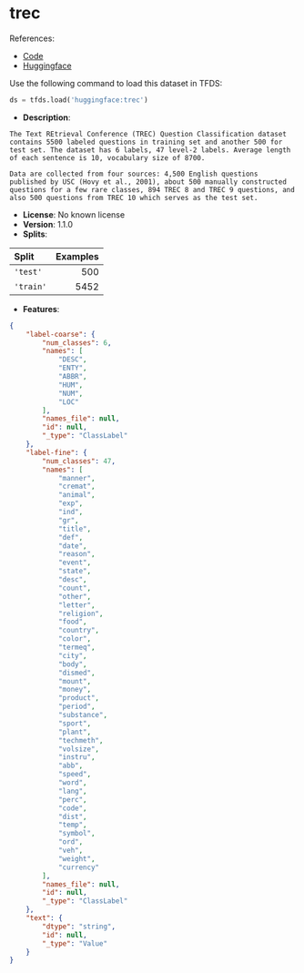 # trec

References:

*   [Code](https://github.com/huggingface/datasets/blob/master/datasets/trec)
*   [Huggingface](https://huggingface.co/datasets/trec)



Use the following command to load this dataset in TFDS:

```python
ds = tfds.load('huggingface:trec')
```

*   **Description**:

```
The Text REtrieval Conference (TREC) Question Classification dataset contains 5500 labeled questions in training set and another 500 for test set. The dataset has 6 labels, 47 level-2 labels. Average length of each sentence is 10, vocabulary size of 8700.

Data are collected from four sources: 4,500 English questions published by USC (Hovy et al., 2001), about 500 manually constructed questions for a few rare classes, 894 TREC 8 and TREC 9 questions, and also 500 questions from TREC 10 which serves as the test set.
```

*   **License**: No known license
*   **Version**: 1.1.0
*   **Splits**:

Split  | Examples
:----- | -------:
`'test'` | 500
`'train'` | 5452

*   **Features**:

```json
{
    "label-coarse": {
        "num_classes": 6,
        "names": [
            "DESC",
            "ENTY",
            "ABBR",
            "HUM",
            "NUM",
            "LOC"
        ],
        "names_file": null,
        "id": null,
        "_type": "ClassLabel"
    },
    "label-fine": {
        "num_classes": 47,
        "names": [
            "manner",
            "cremat",
            "animal",
            "exp",
            "ind",
            "gr",
            "title",
            "def",
            "date",
            "reason",
            "event",
            "state",
            "desc",
            "count",
            "other",
            "letter",
            "religion",
            "food",
            "country",
            "color",
            "termeq",
            "city",
            "body",
            "dismed",
            "mount",
            "money",
            "product",
            "period",
            "substance",
            "sport",
            "plant",
            "techmeth",
            "volsize",
            "instru",
            "abb",
            "speed",
            "word",
            "lang",
            "perc",
            "code",
            "dist",
            "temp",
            "symbol",
            "ord",
            "veh",
            "weight",
            "currency"
        ],
        "names_file": null,
        "id": null,
        "_type": "ClassLabel"
    },
    "text": {
        "dtype": "string",
        "id": null,
        "_type": "Value"
    }
}
```


